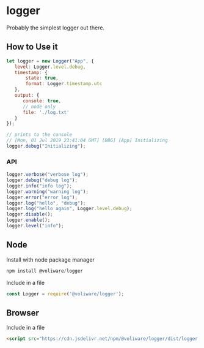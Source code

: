 # logger
Probably the simplest logger out there.

## How to Use it
```js
let logger = new Logger("App", {
   level: Logger.level.debug,
   timestamp: {
       state: true,
       format: Logger.timestamp.utc
   },
   output: {
      console: true,
      // node only
      file: './log.txt'
   }
});

// prints to the console
// [Mon, 01 Jul 2019 23:41:04 GMT] [DBG] [App] Initializing
logger.debug("Initializing"); 
```

### API
```js
logger.verbose("verbose log");
logger.debug("debug log");
logger.info("info log");
logger.warning("warning log");
logger.error("error log");
logger.log("hello", "debug");
logger.log("hello again", Logger.level.debug);
logger.disable();
logger.enable();
logger.level("info");
```

## Node
Install with node package manager
```js
npm install @voliware/logger
```
Include in a file
```js
const Logger = require('@voliware/logger');
```

## Browser
Include in a file
```html
<script src="https://cdn.jsdelivr.net/npm/@voliware/logger/dist/logger.min.js"></script>
```

